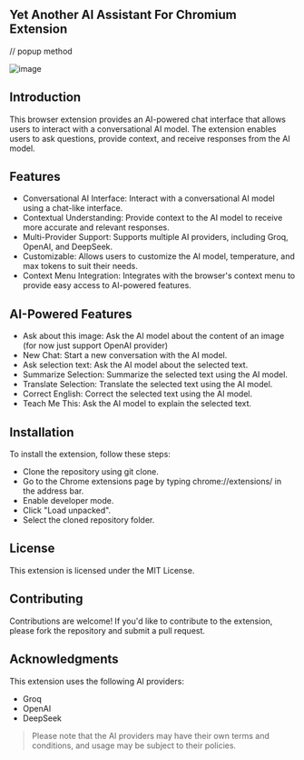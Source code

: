 ## Yet Another AI Assistant For Chromium Extension
// popup method

![image](https://github.com/user-attachments/assets/d456789d-ae18-455a-b207-3a6666889c70)

## Introduction
This browser extension provides an AI-powered chat interface that allows users to interact with a conversational AI model. The extension enables users to ask questions, provide context, and receive responses from the AI model.

## Features
- Conversational AI Interface: Interact with a conversational AI model using a chat-like interface.
- Contextual Understanding: Provide context to the AI model to receive more accurate and relevant responses.
- Multi-Provider Support: Supports multiple AI providers, including Groq, OpenAI, and DeepSeek.
- Customizable: Allows users to customize the AI model, temperature, and max tokens to suit their needs.
- Context Menu Integration: Integrates with the browser's context menu to provide easy access to AI-powered features.

## AI-Powered Features
- Ask about this image: Ask the AI model about the content of an image (for now just support OpenAI provider)
- New Chat: Start a new conversation with the AI model.
- Ask selection text: Ask the AI model about the selected text.
- Summarize Selection: Summarize the selected text using the AI model.
- Translate Selection: Translate the selected text using the AI model.
- Correct English: Correct the selected text using the AI model.
- Teach Me This: Ask the AI model to explain the selected text.

## Installation
To install the extension, follow these steps:

- Clone the repository using git clone.
- Go to the Chrome extensions page by typing chrome://extensions/ in the address bar.
- Enable developer mode.
- Click "Load unpacked".
- Select the cloned repository folder.

## License
This extension is licensed under the MIT License.

## Contributing
Contributions are welcome! If you'd like to contribute to the extension, please fork the repository and submit a pull request.

## Acknowledgments
This extension uses the following AI providers:

- Groq
- OpenAI
- DeepSeek
  
> Please note that the AI providers may have their own terms and conditions, and usage may be subject to their policies.
